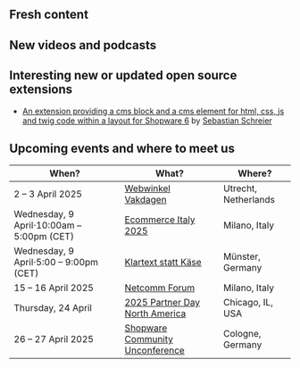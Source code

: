## Fresh content



## New videos and podcasts



## Interesting new or updated open source extensions

* [An extension providing a cms block and a cms element for html, css, js and twig code within a layout for Shopware 6](https://github.com/sschreier/SschreierHtmlCssJsTwigCodeElementForShoppingExperiences) by [Sebastian Schreier](https://github.com/sschreier)


## Upcoming events and where to meet us

| When? | What? | Where? |
| --------------------- | ---------------- | -------------- |
| 2 – 3 April 2025 | [Webwinkel Vakdagen](https://www.webwinkelvakdagen.nl/) | Utrecht, Netherlands | 
| Wednesday, 9 April⋅10:00am – 5:00pm (CET) | [Ecommerce Italy 2025](https://www.ecommerceitalia.info/en/report-en/ecommerce-italy-2025/) | Milano, Italy |
| Wednesday, 9 April⋅5:00 – 9:00pm (CET) | [Klartext statt Käse](https://klartextstattkaese.de/) | Münster, Germany |
| 15 – 16 April 2025 | [Netcomm Forum](https://www.netcommforum.it/eng/) | Milano, Italy |
| Thursday, 24 April | [2025 Partner Day North America](https://www.shopware.com/en/events/partner-day-north-america-2025/) | Chicago, IL, USA |
| 26 – 27 April 2025 | [Shopware Community Unconference](https://scuc.blue/) | Cologne, Germany |